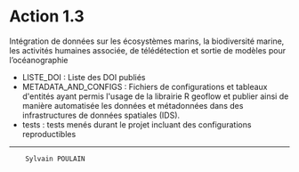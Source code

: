 # Action 1.3
Intégration de données sur les écosystèmes marins, la biodiversité marine, les activités humaines associée, de télédétection et sortie de modèles pour l’océanographie

- LISTE_DOI : Liste des DOI publiés
- METADATA_AND_CONFIGS : Fichiers de configurations et tableaux d'entités ayant permis l'usage de la librairie R geoflow et publier ainsi de manière automatisée les données et métadonnées dans des infrastructures de données spatiales (IDS).
- tests : tests menés durant le projet incluant des configurations reproductibles


----
        Sylvain POULAIN

